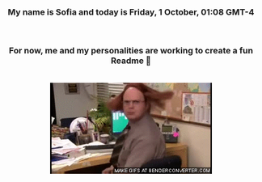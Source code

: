 


<div align="center">
<h3 >My name is Sofia and today is Friday, 1 October, 01:08 GMT-4</h3><br>
<h3 >For now, me and my personalities are working to create a fun Readme 👋
</h3><br>
<img src='img/dwight.gif' alt='working...'/>
</div>
